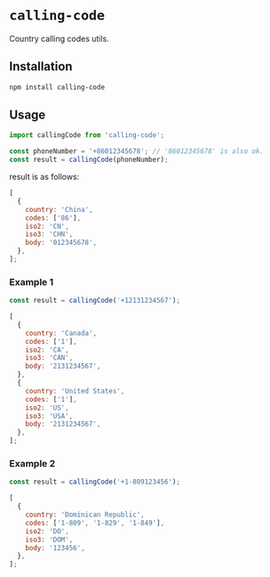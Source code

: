 # `calling-code`

Country calling codes utils.

## Installation

```sh
npm install calling-code
```

## Usage

```ts
import callingCode from 'calling-code';

const phoneNumber = '+86012345678'; // '86012345678' is also ok.
const result = callingCode(phoneNumber);
```

result is as follows:

```js
[
  {
    country: 'China',
    codes: ['86'],
    iso2: 'CN',
    iso3: 'CHN',
    body: '012345678',
  },
];
```

### Example 1

```ts
const result = callingCode('+12131234567');
```

```js
[
  {
    country: 'Canada',
    codes: ['1'],
    iso2: 'CA',
    iso3: 'CAN',
    body: '2131234567',
  },
  {
    country: 'United States',
    codes: ['1'],
    iso2: 'US',
    iso3: 'USA',
    body: '2131234567',
  },
];
```

### Example 2

```ts
const result = callingCode('+1-809123456');
```

```js
[
  {
    country: 'Dominican Republic',
    codes: ['1-809', '1-829', '1-849'],
    iso2: 'DO',
    iso3: 'DOM',
    body: '123456',
  },
];
```
